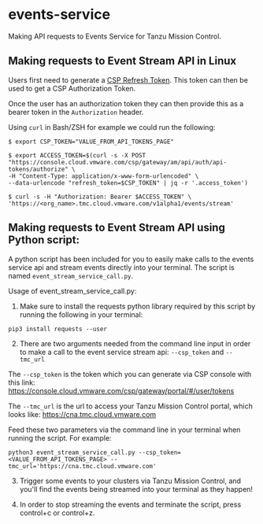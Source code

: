 # events-service

Making API requests to Events Service for Tanzu Mission Control.

## Making requests to Event Stream API in Linux
Users first need to generate a [CSP Refresh Token](https://docs.vmware.com/en/VMware-Cloud-services/services/Using-VMware-Cloud-Services/GUID-E2A3B1C1-E9AD-4B00-A6B6-88D31FCDDF7C.html). This token can then be used to get a CSP Authorization Token.

Once the user has an authorization token they can then provide this as a bearer token in the `Authorization` header.

Using `curl` in Bash/ZSH for example we could run the following:

```
$ export CSP_TOKEN="VALUE_FROM_API_TOKENS_PAGE"

$ export ACCESS_TOKEN=$(curl -s -X POST "https://console.cloud.vmware.com/csp/gateway/am/api/auth/api-tokens/authorize" \
-H "Content-Type: application/x-www-form-urlencoded" \
--data-urlencode "refresh_token=$CSP_TOKEN" | jq -r '.access_token')

$ curl -s -H "Authorization: Bearer $ACCESS_TOKEN" \
'https://<org_name>.tmc.cloud.vmware.com/v1alpha1/events/stream'
```

## Making requests to Event Stream API using Python script:

A python script has been included for you to easily make calls to the events service api and stream events directly into your terminal. The script is named `event_stream_service_call.py`.

Usage of event_stream_service_call.py:

1. Make sure to install the requests python library required by this script by running the following in your terminal:

```
pip3 install requests --user
```

2. There are two arguments needed from the command line input in order to make a call to the event service stream api: `--csp_token` and `--tmc_url`

The `--csp_token` is the token which you can generate via CSP console with this link: https://console.cloud.vmware.com/csp/gateway/portal/#/user/tokens

The `--tmc_url` is the url to access your Tanzu Mission Control portal, which looks like: https://cna.tmc.cloud.vmware.com

Feed these two parameters via the command line in your terminal when running the script. For example:

```
python3 event_stream_service_call.py --csp_token=<VALUE_FROM_API_TOKENS_PAGE> --tmc_url='https://cna.tmc.cloud.vmware.com'
```

3. Trigger some events to your clusters via Tanzu Mission Control, and you'll find the events being streamed into your terminal as they happen!

4. In order to stop streaming the events and terminate the script, press control+c or control+z.
